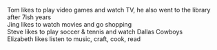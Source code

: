 Tom likes to play video games and watch TV, he also went to the library after 7ish years<br />
Jing likes to watch movies and go shopping<br />
Steve likes to play soccer & tennis and watch Dallas Cowboys<br />
Elizabeth likes listen to music, craft, cook, read
